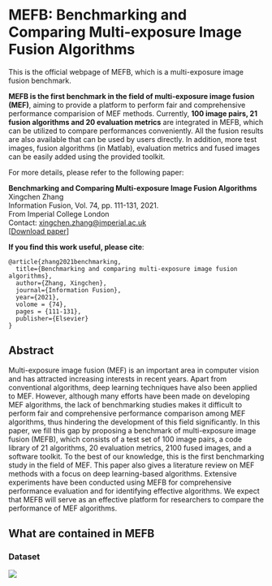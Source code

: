 # MEFB: Benchmarking and Comparing Multi-exposure Image Fusion Algorithms
This is the official webpage of MEFB, which is a multi-exposure image fusion benchmark.

**MEFB is the first benchmark in the field of multi-exposure image fusion (MEF)**, aiming to provide a platform to perform fair and comprehensive performance comparision of MEF methods. Currently, **100 image pairs, 21 fusion algorithms and 20 evaluation metrics** are integrated in MEFB, which can be utilized to compare performances conveniently. All the fusion results are also available that can be used by users directly. In addition, more test images, fusion algorithms (in Matlab), evaluation metrics and fused images can be easily added using the provided toolkit.

For more details, please refer to the following paper:

**Benchmarking and Comparing Multi-exposure Image Fusion Algorithms**  
Xingchen Zhang  
Information Fusion, Vol. 74, pp. 111-131, 2021.  
From Imperial College London  
Contact: xingchen.zhang@imperial.ac.uk  
[[Download paper](https://www.sciencedirect.com/science/article/pii/S1566253521000233)]

**If you find this work useful, please cite**:

	@article{zhang2021benchmarking,
	  title={Benchmarking and comparing multi-exposure image fusion algorithms},
	  author={Zhang, Xingchen},
	  journal={Information Fusion},
	  year={2021},
	  volome = {74},
	  pages = {111-131},
	  publisher={Elsevier}
	}

## Abstract
Multi-exposure image fusion (MEF) is an important area in computer vision and has attracted increasing
interests in recent years. Apart from conventional algorithms, deep learning techniques have also been
applied to MEF. However, although many efforts have been made on developing MEF algorithms, the lack
of benchmarking studies makes it difficult to perform fair and comprehensive performance comparison among
MEF algorithms, thus hindering the development of this field significantly. In this paper, we fill this gap by
proposing a benchmark of multi-exposure image fusion (MEFB), which consists of a test set of 100 image pairs,
a code library of 21 algorithms, 20 evaluation metrics, 2100 fused images, and a software toolkit. To the best
of our knowledge, this is the first benchmarking study in the field of MEF. This paper also gives a literature
review on MEF methods with a focus on deep learning-based algorithms. Extensive experiments have been
conducted using MEFB for comprehensive performance evaluation and for identifying effective algorithms.
We expect that MEFB will serve as an effective platform for researchers to compare the performance of MEF
algorithms.

## What are contained in MEFB

### Dataset
![](https://github.com/xingchenzhang/MEFB/blob/master/dataset.jpg)
